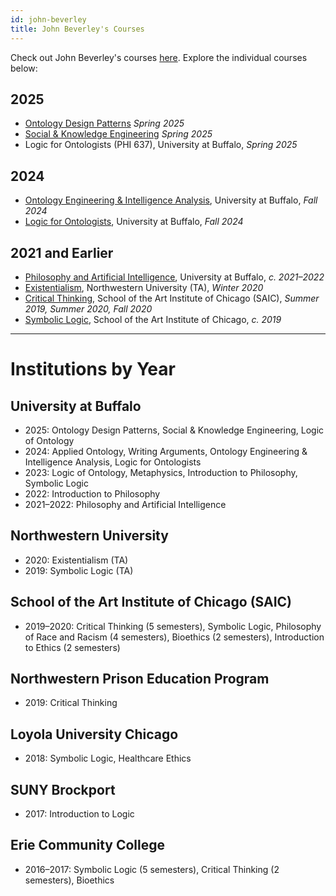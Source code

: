 ```yaml
---
id: john-beverley
title: John Beverley's Courses
---
```


Check out John Beverley's courses [here](https://www.johnbeverley.com/). 
Explore the individual courses below:

## 2025
- [Ontology Design Patterns](https://github.com/Applied-Ontology-Education/design-patterns) *Spring 2025*
- [Social & Knowledge Engineering](https://github.com/Applied-Ontology-Education/social-and-knowledge-engineering) *Spring 2025*
- Logic for Ontologists (PHI 637), University at Buffalo, *Spring 2025*

## 2024
- [Ontology Engineering & Intelligence Analysis](https://github.com/Applied-Ontology-Education/Ontology-and-Intel-Analysis-Fall-2024), University at Buffalo, *Fall 2024*
- [Logic for Ontologists](https://github.com/Applied-Ontology-Education/Logic-for-Ontologists-Fall-2024), University at Buffalo, *Fall 2024*

## 2021 and Earlier
- [Philosophy and Artificial Intelligence](https://johnbeverley.com/philosophy-and-artificial-intelligence), University at Buffalo, *c. 2021–2022*
- [Existentialism](https://johnbeverley.com/existentialism), Northwestern University (TA), *Winter 2020*
- [Critical Thinking](https://johnbeverley.com/critical-thinking), School of the Art Institute of Chicago (SAIC), *Summer 2019, Summer 2020, Fall 2020*
- [Symbolic Logic](https://johnbeverley.com/symbolic-logic), School of the Art Institute of Chicago, *c. 2019*

---

# Institutions by Year

## University at Buffalo
- 2025: Ontology Design Patterns, Social & Knowledge Engineering, Logic of Ontology  
- 2024: Applied Ontology, Writing Arguments, Ontology Engineering & Intelligence Analysis, Logic for Ontologists  
- 2023: Logic of Ontology, Metaphysics, Introduction to Philosophy, Symbolic Logic  
- 2022: Introduction to Philosophy  
- 2021–2022: Philosophy and Artificial Intelligence  

## Northwestern University
- 2020: Existentialism (TA)  
- 2019: Symbolic Logic (TA)  

## School of the Art Institute of Chicago (SAIC)
- 2019–2020: Critical Thinking (5 semesters), Symbolic Logic, Philosophy of Race and Racism (4 semesters), Bioethics (2 semesters), Introduction to Ethics (2 semesters)

## Northwestern Prison Education Program
- 2019: Critical Thinking  

## Loyola University Chicago
- 2018: Symbolic Logic, Healthcare Ethics  

## SUNY Brockport
- 2017: Introduction to Logic  

## Erie Community College
- 2016–2017: Symbolic Logic (5 semesters), Critical Thinking (2 semesters), Bioethics
